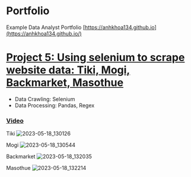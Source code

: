 # Portfolio
Example Data Analyst Portfolio
[https://anhkhoa134.github.io](https://anhkhoa134.github.io/)


# [Project 5: Using selenium to scrape website data: Tiki, Mogi, Backmarket, Masothue](https://github.com/anhkhoa134/portfolio/tree/main/Project_5)

* Data Crawling: Selenium
* Data Processing: Pandas, Regex

### [Video](https://www.youtube.com/watch?v=qM4knCV9LK8)

Tiki
![2023-05-18_130126](https://github.com/anhkhoa134/portfolio/assets/108108639/0b368a4b-7756-402a-91ab-2761557bcf15)

Mogi
![2023-05-18_130544](https://github.com/anhkhoa134/portfolio/assets/108108639/9b6ba946-c1d4-416d-afd4-6cff31063316)

Backmarket
![2023-05-18_132035](https://github.com/anhkhoa134/portfolio/assets/108108639/2ede1bc5-667d-43cc-9cdb-1fa99b62aa89)

Masothue
![2023-05-18_132214](https://github.com/anhkhoa134/portfolio/assets/108108639/201643f1-90fa-4cc9-82ea-f710bef4b0ba)

